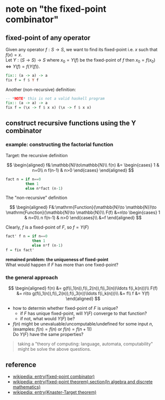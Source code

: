 # note on "the fixed-point combinator"

## fixed-point of any operator

Given any operator $f:S\to S$, we want to find its fixed-point
i.e. $x$ such that $f(x) = x$.  
Let $Y:(S\to S)\to S$ where $x_0= Y(f)$ be the fixed-point of $f$
then $x_0 = f(x_0) \iff Y(f) = f(Y(f))$.  

```haskell
fix:: (a -> a) -> a
fix f = f $ Y f
```

Another (non-recursive) definition:

```haskell
-- *NOTE* this is not a valid haskell program
fix:: (a -> a) -> a
fix f = (\x -> f $ x x) (\x -> f $ x x)
```

## construct recursive functions using the Y combinator

### example: constructing the factorial function

Target: the recursive definition

$$
\begin{aligned}
f&:\mathbb{N}\to\mathbb{N}\\
f(n) &=
  \begin{cases}
    1        & n=0\\
    n f(n-1) & n>0
  \end{cases}
\end{aligned}
$$

```haskell
fact n = if n==0
         then 1
         else n*fact (n-1)
```

The "non-recursive" definition

$$
\begin{aligned}
F&:\mathrm{Function}(\mathbb{N}\to \mathbb{N})\to \mathrm{Function}(\mathbb{N}\to \mathbb{N})\\
F(f)
&=n\to
  \begin{cases}
    1        & n=0\\
    n f(n-1) & n>0
  \end{cases}\\
&=f
\end{aligned}
$$

Clearly, $f$ is a fixed-point of $F$, so $f=Y(F)$

```haskell
fact' f n = if n==0
            then 1
            else n*f (n-1)
f = fix fact'
```

**remained problem: the uniqueness of fixed-point**  
What would happen if $F$ has more than one fixed-point?

### the general approach

$$
\begin{aligned}
f(n) &= g(f(i_1(n)),f(i_2(n)),f(i_3(n))\ldots f(i_k(n)))\\
F(f) &= n\to g(f(i_1(n)),f(i_2(n)),f(i_3(n))\ldots f(i_k(n)))\\
     &= f\\
f    &= Y(f)
\end{aligned}
$$

- how to determin whether fixed-point of $F$ is unique?
  - if $F$ has unique fixed-point, will $Y(F)$ converge to that function?
  - if not, what would $Y(F)$ be?
- $f(n)$ might be unevaluable/uncomputable/undefined for some input $n$,  
(examples: $f(n) = f(n)$ or $f(n)=f(n+1)$)  
Do $Y(F)$ have the same properties?

> taking a "theory of computing: language, automata, computability"
> might be solve the above questions.

## reference

- [wikipedia: entry(fixed-point combinator)](https://en.wikipedia.org/wiki/Fixed-point_combinator)
- [wikipedia: entry(fixed-point theorem).section(In algebra and discrete mathematics)](https://en.wikipedia.org/wiki/Fixed-point_theorem)
- [wikipedia: entry(Knaster-Target theorem)](https://en.wikipedia.org/wiki/Knaster-Tarski_theorem)
